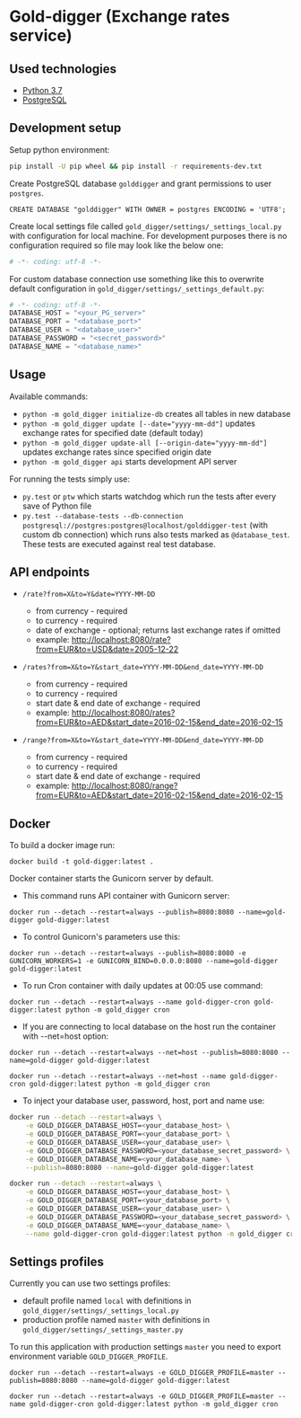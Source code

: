 # Gold-digger (Exchange rates service)


## Used technologies
 - [Python 3.7](https://www.python.org/)
 - [PostgreSQL](http://www.postgresql.org/)


## Development setup

Setup python environment:

```sh
pip install -U pip wheel && pip install -r requirements-dev.txt
```

Create PostgreSQL database `golddigger` and grant permissions to user `postgres`.

```postgresql
CREATE DATABASE "golddigger" WITH OWNER = postgres ENCODING = 'UTF8';
```

Create local settings file called `gold_digger/settings/_settings_local.py` with configuration for local machine.
For development purposes there is no configuration required so file may look like the below one:

```python
# -*- coding: utf-8 -*-
```

For custom database connection use something like this to overwrite default configuration in `gold_digger/settings/_settings_default.py`:

```python
# -*- coding: utf-8 -*-
DATABASE_HOST = "<your_PG_server>"
DATABASE_PORT = "<database_port>"
DATABASE_USER = "<database_user>"
DATABASE_PASSWORD = "<secret_password>"
DATABASE_NAME = "<database_name>"
```


## Usage
Available commands:

* `python -m gold_digger initialize-db` creates all tables in new database
* `python -m gold_digger update [--date="yyyy-mm-dd"]` updates exchange rates for specified date (default today)
* `python -m gold_digger update-all [--origin-date="yyyy-mm-dd"]` updates exchange rates since specified origin date
* `python -m gold_digger api` starts development API server

For running the tests simply use:
* `py.test` or `ptw` which starts watchdog which run the tests after every save of Python file
* `py.test --database-tests --db-connection postgresql://postgres:postgres@localhost/golddigger-test` (with custom db connection) which runs also tests marked as `@database_test`.
 These tests are executed against real test database.


## API endpoints

* `/rate?from=X&to=Y&date=YYYY-MM-DD`
    * from currency - required
    * to currency - required
    * date of exchange - optional; returns last exchange rates if omitted
    * example: [http://localhost:8080/rate?from=EUR&to=USD&date=2005-12-22](http://localhost:8080/rate?from=EUR&to=USD&date=2005-12-22)

* `/rates?from=X&to=Y&start_date=YYYY-MM-DD&end_date=YYYY-MM-DD`
    * from currency - required
    * to currency - required
    * start date & end date of exchange - required
    * example: [http://localhost:8080/rates?from=EUR&to=AED&start_date=2016-02-15&end_date=2016-02-15](http://localhost:8080/rates?from=EUR&to=AED&start_date=2016-02-15&end_date=2016-02-15)

* `/range?from=X&to=Y&start_date=YYYY-MM-DD&end_date=YYYY-MM-DD`
    * from currency - required
    * to currency - required
    * start date & end date of exchange - required
    * example: [http://localhost:8080/range?from=EUR&to=AED&start_date=2016-02-15&end_date=2016-02-15](http://localhost:8080/range?from=EUR&to=AED&start_date=2016-02-15&end_date=2016-02-15)


## Docker

To build a docker image run:

`docker build -t gold-digger:latest .`

Docker container starts the Gunicorn server by default.

* This command runs API container with Gunicorn server:

`docker run --detach --restart=always --publish=8080:8080 --name=gold-digger gold-digger:latest`

* To control Gunicorn's parameters use this:

`docker run --detach --restart=always --publish=8080:8080 -e GUNICORN_WORKERS=1 -e GUNICORN_BIND=0.0.0.0:8080 --name=gold-digger gold-digger:latest`

* To run Cron container with daily updates at 00:05 use command:

`docker run --detach --restart=always --name gold-digger-cron gold-digger:latest python -m gold_digger cron`

* If you are connecting to local database on the host run the container with --net=host option:

`docker run --detach --restart=always --net=host --publish=8080:8080 --name=gold-digger gold-digger:latest`

`docker run --detach --restart=always --net=host --name gold-digger-cron gold-digger:latest python -m gold_digger cron`

* To inject your database user, password, host, port and name use:

```bash
docker run --detach --restart=always \
    -e GOLD_DIGGER_DATABASE_HOST=<your_database_host> \
    -e GOLD_DIGGER_DATABASE_PORT=<your_database_port> \
    -e GOLD_DIGGER_DATABASE_USER=<your_database_user> \
    -e GOLD_DIGGER_DATABASE_PASSWORD=<your_database_secret_password> \
    -e GOLD_DIGGER_DATABASE_NAME=<your_database_name> \
    --publish=8080:8080 --name=gold-digger gold-digger:latest
```

```bash
docker run --detach --restart=always \
    -e GOLD_DIGGER_DATABASE_HOST=<your_database_host> \
    -e GOLD_DIGGER_DATABASE_PORT=<your_database_port> \
    -e GOLD_DIGGER_DATABASE_USER=<your_database_user> \
    -e GOLD_DIGGER_DATABASE_PASSWORD=<your_database_secret_password> \
    -e GOLD_DIGGER_DATABASE_NAME=<your_database_name> \
    --name gold-digger-cron gold-digger:latest python -m gold_digger cron
```


## Settings profiles

Currently you can use two settings profiles:

* default profile named `local` with definitions in `gold_digger/settings/_settings_local.py`
* production profile named `master` with definitions in `gold_digger/settings/_settings_master.py`

To run this application with production settings `master`  you need to export environment variable `GOLD_DIGGER_PROFILE`.

`docker run --detach --restart=always -e GOLD_DIGGER_PROFILE=master --publish=8080:8080 --name=gold-digger gold-digger:latest`

`docker run --detach --restart=always -e GOLD_DIGGER_PROFILE=master --name gold-digger-cron gold-digger:latest python -m gold_digger cron`
